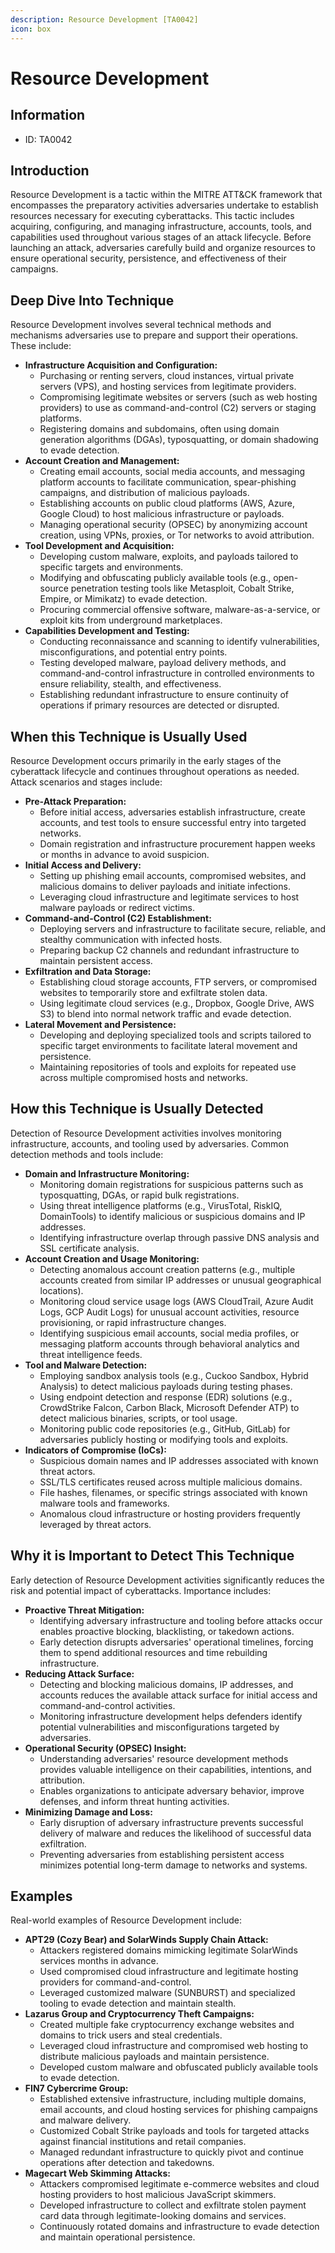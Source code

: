 ```yaml
---
description: Resource Development [TA0042]
icon: box
---
```


# Resource Development

## Information

* ID: TA0042

## Introduction

Resource Development is a tactic within the MITRE ATT\&CK framework that encompasses the preparatory activities adversaries undertake to establish resources necessary for executing cyberattacks. This tactic includes acquiring, configuring, and managing infrastructure, accounts, tools, and capabilities used throughout various stages of an attack lifecycle. Before launching an attack, adversaries carefully build and organize resources to ensure operational security, persistence, and effectiveness of their campaigns.

## Deep Dive Into Technique

Resource Development involves several technical methods and mechanisms adversaries use to prepare and support their operations. These include:

* **Infrastructure Acquisition and Configuration:**
  * Purchasing or renting servers, cloud instances, virtual private servers (VPS), and hosting services from legitimate providers.
  * Compromising legitimate websites or servers (such as web hosting providers) to use as command-and-control (C2) servers or staging platforms.
  * Registering domains and subdomains, often using domain generation algorithms (DGAs), typosquatting, or domain shadowing to evade detection.
* **Account Creation and Management:**
  * Creating email accounts, social media accounts, and messaging platform accounts to facilitate communication, spear-phishing campaigns, and distribution of malicious payloads.
  * Establishing accounts on public cloud platforms (AWS, Azure, Google Cloud) to host malicious infrastructure or payloads.
  * Managing operational security (OPSEC) by anonymizing account creation, using VPNs, proxies, or Tor networks to avoid attribution.
* **Tool Development and Acquisition:**
  * Developing custom malware, exploits, and payloads tailored to specific targets and environments.
  * Modifying and obfuscating publicly available tools (e.g., open-source penetration testing tools like Metasploit, Cobalt Strike, Empire, or Mimikatz) to evade detection.
  * Procuring commercial offensive software, malware-as-a-service, or exploit kits from underground marketplaces.
* **Capabilities Development and Testing:**
  * Conducting reconnaissance and scanning to identify vulnerabilities, misconfigurations, and potential entry points.
  * Testing developed malware, payload delivery methods, and command-and-control infrastructure in controlled environments to ensure reliability, stealth, and effectiveness.
  * Establishing redundant infrastructure to ensure continuity of operations if primary resources are detected or disrupted.

## When this Technique is Usually Used

Resource Development occurs primarily in the early stages of the cyberattack lifecycle and continues throughout operations as needed. Attack scenarios and stages include:

* **Pre-Attack Preparation:**
  * Before initial access, adversaries establish infrastructure, create accounts, and test tools to ensure successful entry into targeted networks.
  * Domain registration and infrastructure procurement happen weeks or months in advance to avoid suspicion.
* **Initial Access and Delivery:**
  * Setting up phishing email accounts, compromised websites, and malicious domains to deliver payloads and initiate infections.
  * Leveraging cloud infrastructure and legitimate services to host malware payloads or redirect victims.
* **Command-and-Control (C2) Establishment:**
  * Deploying servers and infrastructure to facilitate secure, reliable, and stealthy communication with infected hosts.
  * Preparing backup C2 channels and redundant infrastructure to maintain persistent access.
* **Exfiltration and Data Storage:**
  * Establishing cloud storage accounts, FTP servers, or compromised websites to temporarily store and exfiltrate stolen data.
  * Using legitimate cloud services (e.g., Dropbox, Google Drive, AWS S3) to blend into normal network traffic and evade detection.
* **Lateral Movement and Persistence:**
  * Developing and deploying specialized tools and scripts tailored to specific target environments to facilitate lateral movement and persistence.
  * Maintaining repositories of tools and exploits for repeated use across multiple compromised hosts and networks.

## How this Technique is Usually Detected

Detection of Resource Development activities involves monitoring infrastructure, accounts, and tooling used by adversaries. Common detection methods and tools include:

* **Domain and Infrastructure Monitoring:**
  * Monitoring domain registrations for suspicious patterns such as typosquatting, DGAs, or rapid bulk registrations.
  * Using threat intelligence platforms (e.g., VirusTotal, RiskIQ, DomainTools) to identify malicious or suspicious domains and IP addresses.
  * Identifying infrastructure overlap through passive DNS analysis and SSL certificate analysis.
* **Account Creation and Usage Monitoring:**
  * Detecting anomalous account creation patterns (e.g., multiple accounts created from similar IP addresses or unusual geographical locations).
  * Monitoring cloud service usage logs (AWS CloudTrail, Azure Audit Logs, GCP Audit Logs) for unusual account activities, resource provisioning, or rapid infrastructure changes.
  * Identifying suspicious email accounts, social media profiles, or messaging platform accounts through behavioral analytics and threat intelligence feeds.
* **Tool and Malware Detection:**
  * Employing sandbox analysis tools (e.g., Cuckoo Sandbox, Hybrid Analysis) to detect malicious payloads during testing phases.
  * Using endpoint detection and response (EDR) solutions (e.g., CrowdStrike Falcon, Carbon Black, Microsoft Defender ATP) to detect malicious binaries, scripts, or tool usage.
  * Monitoring public code repositories (e.g., GitHub, GitLab) for adversaries publicly hosting or modifying tools and exploits.
* **Indicators of Compromise (IoCs):**
  * Suspicious domain names and IP addresses associated with known threat actors.
  * SSL/TLS certificates reused across multiple malicious domains.
  * File hashes, filenames, or specific strings associated with known malware tools and frameworks.
  * Anomalous cloud infrastructure or hosting providers frequently leveraged by threat actors.

## Why it is Important to Detect This Technique

Early detection of Resource Development activities significantly reduces the risk and potential impact of cyberattacks. Importance includes:

* **Proactive Threat Mitigation:**
  * Identifying adversary infrastructure and tooling before attacks occur enables proactive blocking, blacklisting, or takedown actions.
  * Early detection disrupts adversaries' operational timelines, forcing them to spend additional resources and time rebuilding infrastructure.
* **Reducing Attack Surface:**
  * Detecting and blocking malicious domains, IP addresses, and accounts reduces the available attack surface for initial access and command-and-control activities.
  * Monitoring infrastructure development helps defenders identify potential vulnerabilities and misconfigurations targeted by adversaries.
* **Operational Security (OPSEC) Insight:**
  * Understanding adversaries' resource development methods provides valuable intelligence on their capabilities, intentions, and attribution.
  * Enables organizations to anticipate adversary behavior, improve defenses, and inform threat hunting activities.
* **Minimizing Damage and Loss:**
  * Early disruption of adversary infrastructure prevents successful delivery of malware and reduces the likelihood of successful data exfiltration.
  * Preventing adversaries from establishing persistent access minimizes potential long-term damage to networks and systems.

## Examples

Real-world examples of Resource Development include:

* **APT29 (Cozy Bear) and SolarWinds Supply Chain Attack:**
  * Attackers registered domains mimicking legitimate SolarWinds services months in advance.
  * Used compromised cloud infrastructure and legitimate hosting providers for command-and-control.
  * Leveraged customized malware (SUNBURST) and specialized tooling to evade detection and maintain stealth.
* **Lazarus Group and Cryptocurrency Theft Campaigns:**
  * Created multiple fake cryptocurrency exchange websites and domains to trick users and steal credentials.
  * Leveraged cloud infrastructure and compromised web hosting to distribute malicious payloads and maintain persistence.
  * Developed custom malware and obfuscated publicly available tools to evade detection.
* **FIN7 Cybercrime Group:**
  * Established extensive infrastructure, including multiple domains, email accounts, and cloud hosting services for phishing campaigns and malware delivery.
  * Customized Cobalt Strike payloads and tools for targeted attacks against financial institutions and retail companies.
  * Managed redundant infrastructure to quickly pivot and continue operations after detection and takedowns.
* **Magecart Web Skimming Attacks:**
  * Attackers compromised legitimate e-commerce websites and cloud hosting providers to host malicious JavaScript skimmers.
  * Developed infrastructure to collect and exfiltrate stolen payment card data through legitimate-looking domains and services.
  * Continuously rotated domains and infrastructure to evade detection and maintain operational persistence.
